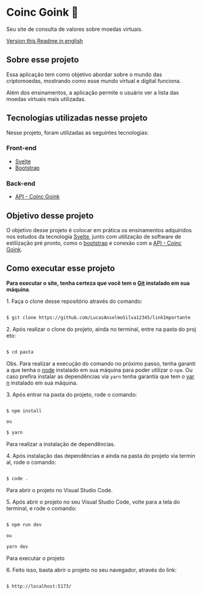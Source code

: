 # Coinc Goink 💸

Seu site de consulta de valores sobre moedas virtuais.

[Version this Readme in english](https://github.com/LucasAnselmoSilva12345/CoinGecko/blob/master/README-en.md)

## Sobre esse projeto

Essa aplicação tem como objetivo abordar sobre o mundo das criptomoedas, mostrando como esse mundo virtual e digital funciona.

Além dos ensinamentos, a aplicação permite o usuário ver a lista das moedas virtuais mais utilizadas.

## Tecnologias utilizadas nesse projeto

Nesse projeto, foram utilizadas as seguintes tecnologias:

### Front-end

- [Svelte](https://svelte.dev/)
- [Bootstrap](https://getbootstrap.com/)

### Back-end

- [API - Coinc Goink](https://www.coingecko.com/pt)

## Objetivo desse projeto

O objetivo desse projeto é colocar em prática os ensinamentos adquiridos nos estudos da tecnologia [Svelte](https://svelte.dev/), junto com utilização de software de estilização pré pronto, como o [bootstrap](https://getbootstrap.com/) e conexão com a [API - Coinc Goink](https://www.coingecko.com/pt).

## Como executar esse projeto

**Para executar o site, tenha certeza que você tem o [Git](https://git-scm.com/) instalado em sua máquina**.

1. Faça o clone desse repositório através do comando:

```sh

$ git clone https://github.com/LucasAnselmoSilva12345/linkImportante

```

2. Após realizar o clone do projeto, ainda no terminal, entre na pasta do projeto:

```sh

$ cd pasta

```

Obs. Para realizar a execução do comando no próximo passo, tenha garantia que tenha o [node](https://nodejs.org/en/) instalado em sua máquina para poder utilizar o `npm`. Ou caso prefira instalar as dependências via `yarn` tenha garantia que tem o [yarn](https://yarnpkg.com/) instalado em sua máquina.

3. Após entrar na pasta do projeto, rode o comando:

```sh

$ npm install

ou

$ yarn

```

Para realizar a instalação de dependências.

4. Após instalação das dependências e ainda na pasta do projeto via terminal, rode o comando:

```sh

$ code .

```

Para abrir o projeto no Visual Studio Code.

5. Após abrir o projeto no seu Visual Studio Code, volte para a tela do terminal, e rode o comando:

```sh

$ npm run dev

ou

yarn dev

```

Para executar o projeto

6. Feito isso, basta abrir o projeto no seu navegador, através do link:

```sh

$ http://localhost:5173/

```

